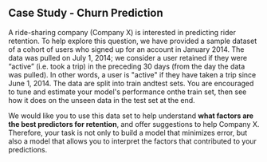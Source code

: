 ## Case Study - Churn Prediction

A ride-sharing company (Company X) is interested in predicting rider retention.
To help explore this question, we have provided a sample dataset of a cohort of
users who signed up for an account in January 2014. The data was pulled on July
1, 2014; we consider a user retained if they were “active” (i.e. took a trip)
in the preceding 30 days (from the day the data was pulled). In other words, a
user is "active" if they have taken a trip since June 1, 2014.  The data are 
split into train andtest sets.  You are encouraged to tune and estimate your 
model's performance onthe train set, then see how it does on the unseen data in 
the test set at the end.

We would like you to use this data set to help understand **what factors are
the best predictors for retention**, and offer suggestions to help Company X. 
Therefore, your task is not only to build a
model that minimizes error, but also a model that allows you to interpret the
factors that contributed to your predictions.
